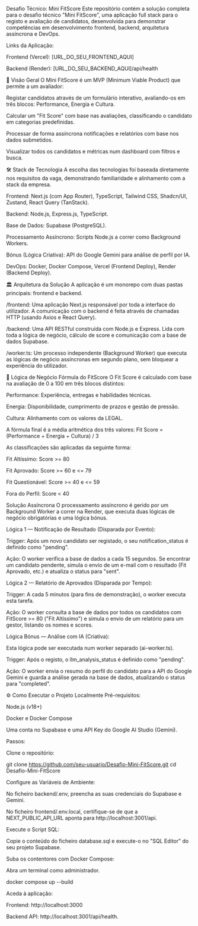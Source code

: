 Desafio Técnico: Mini FitScore
Este repositório contém a solução completa para o desafio técnico "Mini FitScore", uma aplicação full stack para o registo e avaliação de candidatos, desenvolvida para demonstrar competências em desenvolvimento frontend, backend, arquitetura assíncrona e DevOps.

Links da Aplicação:

Frontend (Vercel): [URL_DO_SEU_FRONTEND_AQUI]

Backend (Render): [URL_DO_SEU_BACKEND_AQUI]/api/health

🚀 Visão Geral
O Mini FitScore é um MVP (Minimum Viable Product) que permite a um avaliador:

Registar candidatos através de um formulário interativo, avaliando-os em três blocos: Performance, Energia e Cultura.

Calcular um "Fit Score" com base nas avaliações, classificando o candidato em categorias predefinidas.

Processar de forma assíncrona notificações e relatórios com base nos dados submetidos.

Visualizar todos os candidatos e métricas num dashboard com filtros e busca.

🛠️ Stack de Tecnologia
A escolha das tecnologias foi baseada diretamente nos requisitos da vaga, demonstrando familiaridade e alinhamento com a stack da empresa.

Frontend: Next.js (com App Router), TypeScript, Tailwind CSS, Shadcn/UI, Zustand, React Query (TanStack).

Backend: Node.js, Express.js, TypeScript.

Base de Dados: Supabase (PostgreSQL).

Processamento Assíncrono: Scripts Node.js a correr como Background Workers.

Bónus (Lógica Criativa): API do Google Gemini para análise de perfil por IA.

DevOps: Docker, Docker Compose, Vercel (Frontend Deploy), Render (Backend Deploy).

🏛️ Arquitetura da Solução
A aplicação é um monorepo com duas pastas principais: frontend e backend.

/frontend: Uma aplicação Next.js responsável por toda a interface do utilizador. A comunicação com o backend é feita através de chamadas HTTP (usando Axios e React Query).

/backend: Uma API RESTful construída com Node.js e Express. Lida com toda a lógica de negócio, cálculo de score e comunicação com a base de dados Supabase.

/worker.ts: Um processo independente (Background Worker) que executa as lógicas de negócio assíncronas em segundo plano, sem bloquear a experiência do utilizador.

🧠 Lógica de Negócio
Fórmula do FitScore
O Fit Score é calculado com base na avaliação de 0 a 100 em três blocos distintos:

Performance: Experiência, entregas e habilidades técnicas.

Energia: Disponibilidade, cumprimento de prazos e gestão de pressão.

Cultura: Alinhamento com os valores da LEGAL.

A fórmula final é a média aritmética dos três valores:
Fit Score = (Performance + Energia + Cultura) / 3

As classificações são aplicadas da seguinte forma:

Fit Altíssimo: Score >= 80

Fit Aprovado: Score >= 60 e <= 79

Fit Questionável: Score >= 40 e <= 59

Fora do Perfil: Score < 40

Solução Assíncrona
O processamento assíncrono é gerido por um Background Worker a correr na Render, que executa duas lógicas de negócio obrigatórias e uma lógica bónus.

Lógica 1 — Notificação de Resultado (Disparada por Evento):

Trigger: Após um novo candidato ser registado, o seu notification_status é definido como "pending".

Ação: O worker verifica a base de dados a cada 15 segundos. Se encontrar um candidato pendente, simula o envio de um e-mail com o resultado (Fit Aprovado, etc.) e atualiza o status para "sent".

Lógica 2 — Relatório de Aprovados (Disparada por Tempo):

Trigger: A cada 5 minutos (para fins de demonstração), o worker executa esta tarefa.

Ação: O worker consulta a base de dados por todos os candidatos com FitScore >= 80 ("Fit Altíssimo") e simula o envio de um relatório para um gestor, listando os nomes e scores.

Lógica Bónus — Análise com IA (Criativa):

Esta lógica pode ser executada num worker separado (ai-worker.ts).

Trigger: Após o registo, o llm_analysis_status é definido como "pending".

Ação: O worker envia o resumo do perfil do candidato para a API do Google Gemini e guarda a análise gerada na base de dados, atualizando o status para "completed".

⚙️ Como Executar o Projeto Localmente
Pré-requisitos:

Node.js (v18+)

Docker e Docker Compose

Uma conta no Supabase e uma API Key do Google AI Studio (Gemini).

Passos:

Clone o repositório:

git clone https://github.com/seu-usuario/Desafio-Mini-FitScore.git
cd Desafio-Mini-FitScore

Configure as Variáveis de Ambiente:

No ficheiro backend/.env, preencha as suas credenciais do Supabase e Gemini.

No ficheiro frontend/.env.local, certifique-se de que a NEXT_PUBLIC_API_URL aponta para http://localhost:3001/api.

Execute o Script SQL:

Copie o conteúdo do ficheiro database.sql e execute-o no "SQL Editor" do seu projeto Supabase.

Suba os contentores com Docker Compose:

Abra um terminal como administrador.

docker compose up --build

Aceda à aplicação:

Frontend: http://localhost:3000

Backend API: http://localhost:3001/api/health.